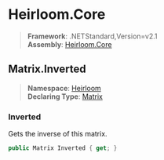 # Heirloom.Core

> **Framework**: .NETStandard,Version=v2.1  
> **Assembly**: [Heirloom.Core][0]  

## Matrix.Inverted

> **Namespace**: [Heirloom][0]  
> **Declaring Type**: [Matrix][1]  

### Inverted

Gets the inverse of this matrix.

```cs
public Matrix Inverted { get; }
```

[0]: ../../../Heirloom.Core.md
[1]: ../Matrix.md
